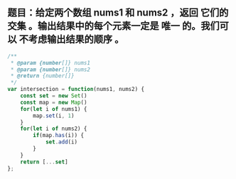 ## 题目：给定两个数组 nums1 和 nums2 ，返回 它们的交集 。输出结果中的每个元素一定是 唯一 的。我们可以 不考虑输出结果的顺序 。

```js
/**
 * @param {number[]} nums1
 * @param {number[]} nums2
 * @return {number[]}
 */
var intersection = function(nums1, nums2) {
    const set = new Set()
    const map = new Map()
    for(let i of nums1) {
        map.set(i, 1)
    }
    for(let i of nums2) {
        if(map.has(i)) {
            set.add(i)
        }
    }
    return [...set]
};
```